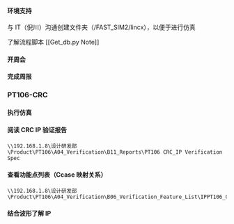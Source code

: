 #### 环境支持

与 IT（倪川）沟通创建文件夹（/FAST_SIM2/lincx），以便于进行仿真

了解流程脚本 [[Get_db.py Note]]

#### 开周会

#### 完成周报

### PT106-CRC

#### 执行仿真

#### 阅读 CRC IP 验证报告

```
\\192.168.1.8\设计研发部\Product\PT106\A04_Verification\B11_Reports\PT106 CRC_IP Verification Spec
```

#### 查看功能点列表（Ccase 映射关系）

```
\\192.168.1.8\设计研发部\Product\PT106\A04_Verification\B06_Verification_Feature_List\IPPT106_CRC_IP_Verification_Tracking_Matrix
```

#### 结合波形了解 IP
